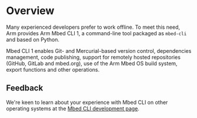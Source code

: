 <h1 id="mbed-cli">Overview</h1>

Many experienced developers prefer to work offline. To meet this need, Arm provides Arm Mbed CLI 1, a command-line tool packaged as `mbed-cli` and based on Python.

Mbed CLI 1 enables Git- and Mercurial-based version control, dependencies management, code publishing, support for remotely hosted repositories (GitHub, GitLab and mbed.org), use of the Arm Mbed OS build system, export functions and other operations.

## Feedback

We're keen to learn about your experience with Mbed CLI on other operating systems at the [Mbed CLI development page](https://github.com/ARMmbed/mbed-cli).
